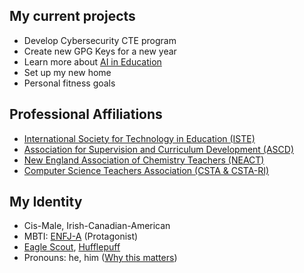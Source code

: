 ## My current projects
- Develop Cybersecurity CTE program
- Create new GPG Keys for a new year
- Learn more about [AI in Education](https://www.iste.org/explore/AI-in-Education)
- Set up my new home
- Personal fitness goals

## Professional Affiliations
- [International Society for Technology in Education (ISTE)](https://www.iste.org/)
- [Association for Supervision and Curriculum Development (ASCD)](http://www.ascd.org/)
- [New England Association of Chemistry Teachers (NEACT)](https://neact.org/)
- [Computer Science Teachers Association (CSTA & CSTA-RI)](https://csteachers.org/)

## My Identity
- Cis-Male, Irish-Canadian-American
- MBTI: [ENFJ-A](https://www.16personalities.com/enfj-personality) \(Protagonist\)
- [Eagle Scout](https://www.cccbsa.org/2023/02/13/what-it-means-to-be-an-eagle-scout/), [Hufflepuff](https://www.wizardingworld.com/collections/hufflepuff)
- Pronouns: he, him \([Why this matters](https://www.mypronouns.org/what-and-why)\)
